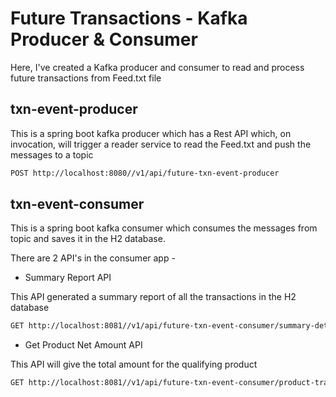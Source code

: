 # Future Transactions - Kafka Producer & Consumer

Here, I've created a Kafka producer and consumer to read and process future transactions from Feed.txt file

## txn-event-producer

This is a spring boot kafka producer which has a Rest API which, on invocation, will trigger a reader service to read the Feed.txt and push the messages to a topic

```bash
POST http://localhost:8080//v1/api/future-txn-event-producer
```

## txn-event-consumer

This is a spring boot kafka consumer which consumes the messages from topic and saves it in the H2 database.

There are 2 API's in the consumer app -

* Summary Report API

This API generated a summary report of all the transactions in the H2 database

```bash
GET http://localhost:8081//v1/api/future-txn-event-consumer/summary-details
```
* Get Product Net Amount API

This API will give the total amount for the qualifying product

```bash
GET http://localhost:8081//v1/api/future-txn-event-consumer/product-transaction-total?exchangeCode=CME&productGroupCode=FU&symbol=N1
```